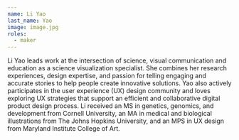 ```yaml
---
name: Li Yao
last_name: Yao
image: image.jpg
roles:
  - maker
---
```

Li Yao leads work at the intersection of science, visual communication and education as a science visualization specialist. She combines her research experiences, design expertise, and passion for telling engaging and accurate stories to help people create innovative solutions. Yao also actively participates in the user experience (UX) design community and loves exploring UX strategies that support an efficient and collaborative digital product design process. Li received an MS in genetics, genomics, and development from Cornell University, an MA in medical and biological illustrations from The Johns Hopkins University, and an MPS in UX design from Maryland Institute College of Art.

